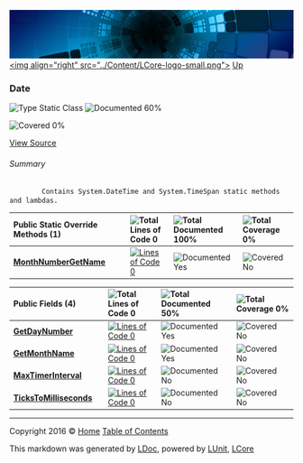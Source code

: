 ![](../Content/LCore-banner-small.png "")
[&lt;img align=&quot;right&quot; src=&quot;../Content/LCore-logo-small.png&quot;&gt;](../../README.md)
[Up](../L.md)

### Date

![Type Static Class](http://b.repl.ca/v1/Type-Static%20Class-blue.png "") ![Documented 60%](http://b.repl.ca/v1/Documented-60%25-yellowgreen.png "")

![Covered 0%](http://b.repl.ca/v1/Covered-0%25-red.png "")

[View Source](../Extensions/Methods/L.cs#L)

###### Summary

            Contains System.DateTime and System.TimeSpan static methods and lambdas.
            

Public Static Override Methods (1) |  | ![Total Lines of Code 0](http://b.repl.ca/v1/Total%20Lines%20of%20Code-0-red.png "") | ![Total Documented 100%](http://b.repl.ca/v1/Total%20Documented-100%25-brightgreen.png "") | ![Total Coverage 0%](http://b.repl.ca/v1/Total%20Coverage-0%25-red.png "")
:---  | :---  | :---  | :---  | :--- 
**[MonthNumberGetName](Date_MonthNumberGetName.md)** |  | [![Lines of Code 0](http://b.repl.ca/v1/Lines%20of%20Code-0-red.png "")](#L) | ![Documented Yes](http://b.repl.ca/v1/Documented-Yes-brightgreen.png "") | ![Covered No](http://b.repl.ca/v1/Covered-No-red.png "")


Public   Fields (4) |  | ![Total Lines of Code 0](http://b.repl.ca/v1/Total%20Lines%20of%20Code-0-red.png "") | ![Total Documented 50%](http://b.repl.ca/v1/Total%20Documented-50%25-yellowgreen.png "") | ![Total Coverage 0%](http://b.repl.ca/v1/Total%20Coverage-0%25-red.png "")
:---  | :---  | :---  | :---  | :--- 
**[GetDayNumber](Date_GetDayNumber.md)** |  | [![Lines of Code 0](http://b.repl.ca/v1/Lines%20of%20Code-0-red.png "")](#L) | ![Documented Yes](http://b.repl.ca/v1/Documented-Yes-brightgreen.png "") | ![Covered No](http://b.repl.ca/v1/Covered-No-red.png "")
**[GetMonthName](Date_GetMonthName.md)** |  | [![Lines of Code 0](http://b.repl.ca/v1/Lines%20of%20Code-0-red.png "")](#L) | ![Documented Yes](http://b.repl.ca/v1/Documented-Yes-brightgreen.png "") | ![Covered No](http://b.repl.ca/v1/Covered-No-red.png "")
**[MaxTimerInterval](Date_MaxTimerInterval.md)** |  | [![Lines of Code 0](http://b.repl.ca/v1/Lines%20of%20Code-0-red.png "")](#L) | ![Documented No](http://b.repl.ca/v1/Documented-No-red.png "") | ![Covered No](http://b.repl.ca/v1/Covered-No-red.png "")
**[TicksToMilliseconds](Date_TicksToMilliseconds.md)** |  | [![Lines of Code 0](http://b.repl.ca/v1/Lines%20of%20Code-0-red.png "")](#L) | ![Documented No](http://b.repl.ca/v1/Documented-No-red.png "") | ![Covered No](http://b.repl.ca/v1/Covered-No-red.png "")




---

Copyright 2016 &copy; [Home](../../README.md) [Table of Contents](../../TableOfContents.md)

This markdown was generated by [LDoc](https://github.com/CodeSingularity/LDoc), powered by [LUnit](https://github.com/CodeSingularity/LUnit), [LCore](https://github.com/CodeSingularity/LCore)
